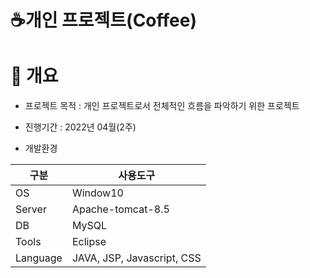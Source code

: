 # ☕개인 프로젝트(Coffee)

# :page_facing_up: 개요
* 프로젝트 목적 : 개인 프로젝트로서 전체적인 흐름을 파악하기 위한 프로젝트

* 진행기간 : 2022년 04월(2주) 

* 개발환경

|구분|사용도구|
|--|--|
|OS|Window10|
|Server|Apache-tomcat-8.5|
|DB|MySQL|
|Tools|Eclipse|
|Language|JAVA, JSP, Javascript, CSS|
